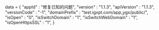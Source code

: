 <span id = 'versionData'>data = {
"appId" : "修复已知的问题",
"version" : "1.1.3",
"apiVersion" : "1.1.3",
"versionCode" : "-1",
"domainPrefix" : "test.igxpt.com/app_ygx/public/",
"isOpen" : "0",
"isSwitchDomain" : "1",
"isSwitchWebDomain" : "1",
"isOpenHttpsSSL" : "1",
}</span>

